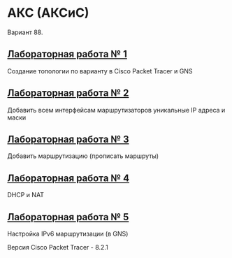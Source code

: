 # АКС (АКСиС)

Вариант 88.
## [Лабораторная работа № 1](https://github.com/kharbacheuski/BSUIR_LABS/tree/master/6_term/%D0%90%D0%9A%D0%A1/lab1)
Создание топологии по варианту в Cisco Packet Tracer и GNS
## [Лабораторная работа № 2](https://github.com/kharbacheuski/BSUIR_LABS/tree/master/6_term/%D0%90%D0%9A%D0%A1/lab2)
Добавить всем интерфейсам маршрутизаторов уникальные IP адреса и маски
## [Лабораторная работа № 3](https://github.com/kharbacheuski/BSUIR_LABS/tree/master/6_term/%D0%90%D0%9A%D0%A1/lab3)
Добавить маршрутизацию (прописать маршруты)
## [Лабораторная работа № 4](https://github.com/kharbacheuski/BSUIR_LABS/tree/master/6_term/%D0%90%D0%9A%D0%A1/lab4)
DHCP и NAT
## [Лабораторная работа № 5](https://github.com/kharbacheuski/BSUIR_LABS/tree/master/6_term/%D0%90%D0%9A%D0%A1/lab5)
Настройка IPv6 маршрутизации (в GNS)


Версия Cisco Packet Tracer - 8.2.1